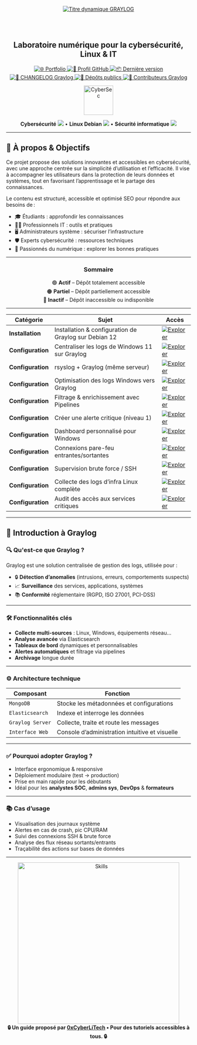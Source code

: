 <div align="center">

  <br></br>
  
  <a href="https://github.com/0xCyberLiTech">
    <img src="https://readme-typing-svg.herokuapp.com?font=JetBrains+Mono&size=50&duration=6000&pause=1000000000&color=FF0048&center=true&vCenter=true&width=1100&lines=%3EGRAYLOG_" alt="Titre dynamique GRAYLOG" />
  </a>
  
  <br></br>
  
  <h2>Laboratoire numérique pour la cybersécurité, Linux & IT</h2>

  <p align="center">
    <a href="https://0xcyberlitech.github.io/">
      <img src="https://img.shields.io/badge/Portfolio-0xCyberLiTech-181717?logo=github&style=flat-square" alt="🌐 Portfolio" />
    </a>
    <a href="https://github.com/0xCyberLiTech">
      <img src="https://img.shields.io/badge/Profil-GitHub-181717?logo=github&style=flat-square" alt="🔗 Profil GitHub" />
    </a>
    <a href="https://github.com/0xCyberLiTech/Graylog/releases/latest">
      <img src="https://img.shields.io/github/v/release/0xCyberLiTech/Graylog?label=version&style=flat-square&color=blue" alt="📦 Dernière version" />
    </a>
    <a href="https://github.com/0xCyberLiTech/Graylog/blob/main/CHANGELOG.md">
      <img src="https://img.shields.io/badge/📄%20Changelog-Graylog-blue?style=flat-square" alt="📄 CHANGELOG Graylog" />
    </a>
    <a href="https://github.com/0xCyberLiTech?tab=repositories">
      <img src="https://img.shields.io/badge/Dépôts-publics-blue?style=flat-square" alt="📂 Dépôts publics" />
    </a>
    <a href="https://github.com/0xCyberLiTech/Graylog/graphs/contributors">
      <img src="https://img.shields.io/badge/👥%20Contributeurs-cliquez%20ici-007ec6?style=flat-square" alt="👥 Contributeurs Graylog" />
    </a>
  </p>

</div>

<div align="center">
  <img src="https://img.icons8.com/fluency/96/000000/cyber-security.png" alt="CyberSec" width="80"/>
</div>

<div align="center">
  <p>
    <strong>Cybersécurité</strong> <img src="https://img.icons8.com/color/24/000000/lock--v1.png"/> • <strong>Linux Debian</strong> <img src="https://img.icons8.com/color/24/000000/linux.png"/> • <strong>Sécurité informatique</strong> <img src="https://img.icons8.com/color/24/000000/shield-security.png"/>
  </p>
</div>

---

## 🚀 À propos & Objectifs

Ce projet propose des solutions innovantes et accessibles en cybersécurité, avec une approche centrée sur la simplicité d’utilisation et l’efficacité. Il vise à accompagner les utilisateurs dans la protection de leurs données et systèmes, tout en favorisant l’apprentissage et le partage des connaissances.

Le contenu est structuré, accessible et optimisé SEO pour répondre aux besoins de :
- 🎓 Étudiants : approfondir les connaissances
- 👨‍💻 Professionnels IT : outils et pratiques
- 🖥️ Administrateurs système : sécuriser l’infrastructure
- 🛡️ Experts cybersécurité : ressources techniques
- 🚀 Passionnés du numérique : explorer les bonnes pratiques

---

<div align="center" style="margin-bottom: 10px;">

### **Sommaire**

🟢 **Actif** – Dépôt totalement accessible  
🟠 **Partiel** – Dépôt partiellement accessible  
🔴 **Inactif** – Dépôt inaccessible ou indisponible

</div>

---

| Catégorie         | Sujet                                                 | Accès |
|-------------------|-------------------------------------------------------|----------------------------------------------------------------------------------------------------------------------------------------------------------------------------------------|
| **Installation**  | Installation & configuration de Graylog sur Debian 12 | [![Explorer](https://img.shields.io/badge/EXPLORER-4CAF50?style=for-the-badge&logo=github&logoColor=white)](GRAYLOG-INSTALLATION-CONFIGURATION-DEBIAN-12.md)                           |
| **Configuration** | Centraliser les logs de Windows 11 sur Graylog        | [![Explorer](https://img.shields.io/badge/EXPLORER-4CAF50?style=for-the-badge&logo=github&logoColor=white)](GRAYLOG-CENTRALISER-LES-LOGS-WINDOWS-11-VERS-GRAYLOG-DEBIAN-12.md)         |
| **Configuration** | rsyslog + Graylog (même serveur)                      | [![Explorer](https://img.shields.io/badge/EXPLORER-f1c232?style=for-the-badge&logo=github&logoColor=white)](GRAYLOG-CONFIGURER-GRAYLOG-POUR-RECEVOIR-LES-LOGS-VIA-SYSLOG-UDP.md)       |
| **Configuration** | Optimisation des logs Windows vers Graylog            | [![Explorer](https://img.shields.io/badge/EXPLORER-f1c232?style=for-the-badge&logo=github&logoColor=white)](GRAYLOG-OPTIMISATION-ENVOI-DE-LOGS-WINDOWS-VERS-GRAYLOG.md)                |
| **Configuration** | Filtrage & enrichissement avec Pipelines              | [![Explorer](https://img.shields.io/badge/EXPLORER-f1c232?style=for-the-badge&logo=github&logoColor=white)](GRAYLOG-FILTRAGE-ET-ENRICHISSEMENT-DES-LOGS-AVEC-LES-PIPELINES-GRAYLOG.md) |
| **Configuration** | Créer une alerte critique (niveau 1)                  | [![Explorer](https://img.shields.io/badge/EXPLORER-f1c232?style=for-the-badge&logo=github&logoColor=white)](GRAYLOG-CONFIGURER-UNE-ALERTE-EN-CAS-D-EVENEMENT-CRITIQUE-DE-NIVEAU-1.md)  |
| **Configuration** | Dashboard personnalisé pour Windows                   | [![Explorer](https://img.shields.io/badge/EXPLORER-f1c232?style=for-the-badge&logo=github&logoColor=white)](GRAYLOG-METTRE-EN-PLACE-UN-DASHBIOARD-PERSONALISE-POUR-WINDOWS.md)         |
| **Configuration** | Connexions pare-feu entrantes/sortantes               | [![Explorer](https://img.shields.io/badge/EXPLORER-red?style=for-the-badge&logo=github&logoColor=white)](https://github.com/0xCyberLiTech/Graylog/blob/main/README.md)                 |
| **Configuration** | Supervision brute force / SSH                         | [![Explorer](https://img.shields.io/badge/EXPLORER-red?style=for-the-badge&logo=github&logoColor=white)](https://github.com/0xCyberLiTech/Graylog/blob/main/README.md)                 |
| **Configuration** | Collecte des logs d’infra Linux complète              | [![Explorer](https://img.shields.io/badge/EXPLORER-red?style=for-the-badge&logo=github&logoColor=white)](https://github.com/0xCyberLiTech/Graylog/blob/main/README.md)                 |
| **Configuration** | Audit des accès aux services critiques                | [![Explorer](https://img.shields.io/badge/EXPLORER-red?style=for-the-badge&logo=github&logoColor=white)](https://github.com/0xCyberLiTech/Graylog/blob/main/README.md)                 |

---

## 🧠 Introduction à Graylog

### 🔍 Qu'est-ce que Graylog ?

Graylog est une solution centralisée de gestion des logs, utilisée pour :

- 🔒 **Détection d’anomalies** (intrusions, erreurs, comportements suspects)
- 📈 **Surveillance** des services, applications, systèmes
- 📚 **Conformité** réglementaire (RGPD, ISO 27001, PCI-DSS)

---

### 🛠️ Fonctionnalités clés

- **Collecte multi-sources** : Linux, Windows, équipements réseau…
- **Analyse avancée** via Elasticsearch
- **Tableaux de bord** dynamiques et personnalisables
- **Alertes automatiques** et filtrage via pipelines
- **Archivage** longue durée

---

### ⚙️ Architecture technique

| Composant         | Fonction                                            |
|-------------------|-----------------------------------------------------|
| `MongoDB`         | Stocke les métadonnées et configurations            |
| `Elasticsearch`   | Indexe et interroge les données                     |
| `Graylog Server`  | Collecte, traite et route les messages              |
| `Interface Web`   | Console d’administration intuitive et visuelle     |

---

### ✅ Pourquoi adopter Graylog ?

- Interface ergonomique & responsive
- Déploiement modulaire (test → production)
- Prise en main rapide pour les débutants
- Idéal pour les **analystes SOC**, **admins sys**, **DevOps** & **formateurs**

---

### 📚 Cas d’usage

- Visualisation des journaux système
- Alertes en cas de crash, pic CPU/RAM
- Suivi des connexions SSH & brute force
- Analyse des flux réseau sortants/entrants
- Traçabilité des actions sur bases de données

---

<div align="center">
  <a href="https://github.com/0xCyberLiTech" target="_blank" rel="noopener">
    <img src="https://skillicons.dev/icons?i=linux,debian,bash,docker,nginx,git,vim,python,markdown" alt="Skills" width="440">
  </a>
</div>

<div align="center">
  <b>🔒 Un guide proposé par <a href="https://github.com/0xCyberLiTech">0xCyberLiTech</a> • Pour des tutoriels accessibles à tous. 🔒</b>
</div>

